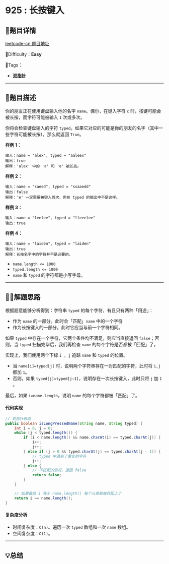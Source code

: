 # 925 : 长按键入

## 📌题目详情

[leetcode-cn 题目地址](https://leetcode-cn.com/problems/long-pressed-name/)

📗Difficulty：**Easy**	

🎯Tags：

+ **[双指针](https://leetcode-cn.com/tag/two-pointers/)** 

---

## 📃题目描述

你的朋友正在使用键盘输入他的名字 `name`。偶尔，在键入字符 `c` 时，按键可能会被长按，而字符可能被输入 `1` 次或多次。

你将会检查键盘输入的字符 `typed`。如果它对应的可能是你的朋友的名字（其中一些字符可能被长按），那么就返回 `True`。



**样例 1：**

```
输入：name = "alex", typed = "aaleex"
输出：true
解释：'alex' 中的 'a' 和 'e' 被长按。
```



**样例 2：**

```
输入：name = "saeed", typed = "ssaaedd"
输出：false
解释：'e' 一定需要被键入两次，但在 typed 的输出中不是这样。
```



**样例 3：**

```
输入：name = "leelee", typed = "lleeelee"
输出：true
```



**样例 4：**

```
输入：name = "laiden", typed = "laiden"
输出：true
解释：长按名字中的字符并不是必要的。
```



- `name.length <= 1000`
- `typed.length <= 1000`
- `name` 和 `typed` 的字符都是小写字母。



****

## 🏹🎯解题思路

根据题意能够分析得到：字符串 `typed` 的每个字符，有且只有两种「用途」：

+ 作为 `name` 的一部分。此时会「匹配」`name` 中的一个字符
+ 作为长按键入的一部分。此时它应当与前一个字符相同。

如果 `typed` 中存在一个字符，它两个条件均不满足，则应当直接返回 `false`；否则，当 `typed` 扫描完毕后，我们再检查 `name` 的每个字符是否都被「匹配」了。

实现上，我们使用两个下标 `i , j` 追踪 `name` 和 `typed` 的位置。

+ 当 `name[i]=typed[j]` 时，说明两个字符串存在一对匹配的字符，此时将 `i,j` 都加 `1`。
+ 否则，如果 `typed[j]=typed[j−1]`，说明存在一次长按键入，此时只将 `j` 加 `1` 。

最后，如果 `i=name.length`，说明 `name` 的每个字符都被「匹配」了。



#### 代码实现

```java
// 双指针思路
public boolean isLongPressedName(String name, String typed) {
    int i = 0, j = 0;
    while (j < typed.length()) {
        if (i < name.length() && name.charAt(i) == typed.charAt(j)) {
            i++;
            j++;
        } else if (j > 0 && typed.charAt(j) == typed.charAt(j - 1)) {
            // typed 中遇到了重复的字符
            j++;
        } else {
            // 不匹配的情况，返回 false
            return false;
        }
    }

    // 如果最后 i 等于 name.length() 每个元素都被匹配上了
    return i == name.length();
}
```



#### 复杂度分析

+ 时间复杂度：`O(n)`。遍历一次 `typed` 数组和一次 `name` 数组。
+ 空间复杂度：`O(1)`。



---

## 💡总结



